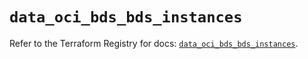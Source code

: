 # `data_oci_bds_bds_instances`

Refer to the Terraform Registry for docs: [`data_oci_bds_bds_instances`](https://registry.terraform.io/providers/oracle/oci/6.18.0/docs/data-sources/bds_bds_instances).
